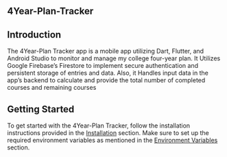 ## 4Year-Plan-Tracker
## Introduction

The 4Year-Plan Tracker app is a mobile app utilizing Dart, Flutter, and Android Studio to monitor and manage my college four-year plan. It Utilizes Google Firebase’s Firestore to implement secure authentication and persistent storage of entries and data. Also, it Handles input data in the app’s backend to calculate and provide the total number of completed courses and remaining courses

## Getting Started

To get started with the 4Year-Plan Tracker, follow the installation instructions provided in the [Installation](#installation) section. Make sure to set up the required environment variables as mentioned in the [Environment Variables](#environment-variables) section.
